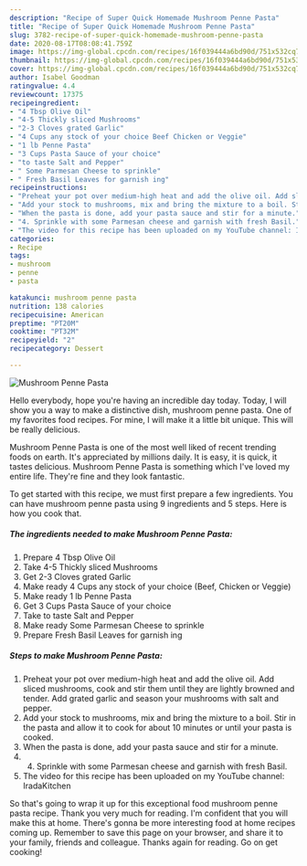 ```yaml
---
description: "Recipe of Super Quick Homemade Mushroom Penne Pasta"
title: "Recipe of Super Quick Homemade Mushroom Penne Pasta"
slug: 3782-recipe-of-super-quick-homemade-mushroom-penne-pasta
date: 2020-08-17T08:08:41.759Z
image: https://img-global.cpcdn.com/recipes/16f039444a6bd90d/751x532cq70/mushroom-penne-pasta-recipe-main-photo.jpg
thumbnail: https://img-global.cpcdn.com/recipes/16f039444a6bd90d/751x532cq70/mushroom-penne-pasta-recipe-main-photo.jpg
cover: https://img-global.cpcdn.com/recipes/16f039444a6bd90d/751x532cq70/mushroom-penne-pasta-recipe-main-photo.jpg
author: Isabel Goodman
ratingvalue: 4.4
reviewcount: 17375
recipeingredient:
- "4 Tbsp Olive Oil"
- "4-5 Thickly sliced Mushrooms"
- "2-3 Cloves grated Garlic"
- "4 Cups any stock of your choice Beef Chicken or Veggie"
- "1 lb Penne Pasta"
- "3 Cups Pasta Sauce of your choice"
- "to taste Salt and Pepper"
- " Some Parmesan Cheese to sprinkle"
- " Fresh Basil Leaves for garnish ing"
recipeinstructions:
- "Preheat your pot over medium-high heat and add the olive oil. Add sliced mushrooms, cook and stir them until they are lightly browned and tender. Add grated garlic and season your mushrooms with salt and pepper."
- "Add your stock to mushrooms, mix and bring the mixture to a boil. Stir in the pasta and allow it to cook for about 10 minutes or until your pasta is cooked."
- "When the pasta is done, add your pasta sauce and stir for a minute."
- "4. Sprinkle with some Parmesan cheese and garnish with fresh Basil."
- "The video for this recipe has been uploaded on my YouTube channel: IradaKitchen"
categories:
- Recipe
tags:
- mushroom
- penne
- pasta

katakunci: mushroom penne pasta 
nutrition: 138 calories
recipecuisine: American
preptime: "PT20M"
cooktime: "PT32M"
recipeyield: "2"
recipecategory: Dessert

---
```



![Mushroom Penne Pasta](https://img-global.cpcdn.com/recipes/16f039444a6bd90d/751x532cq70/mushroom-penne-pasta-recipe-main-photo.jpg)

Hello everybody, hope you're having an incredible day today. Today, I will show you a way to make a distinctive dish, mushroom penne pasta. One of my favorites food recipes. For mine, I will make it a little bit unique. This will be really delicious.

Mushroom Penne Pasta is one of the most well liked of recent trending foods on earth. It's appreciated by millions daily. It is easy, it is quick, it tastes delicious. Mushroom Penne Pasta is something which I've loved my entire life. They're fine and they look fantastic.




To get started with this recipe, we must first prepare a few ingredients. You can have mushroom penne pasta using 9 ingredients and 5 steps. Here is how you cook that.

<!--inarticleads1-->

##### The ingredients needed to make Mushroom Penne Pasta:

1. Prepare 4 Tbsp Olive Oil
1. Take 4-5 Thickly sliced Mushrooms
1. Get 2-3 Cloves grated Garlic
1. Make ready 4 Cups any stock of your choice (Beef, Chicken or Veggie)
1. Make ready 1 lb Penne Pasta
1. Get 3 Cups Pasta Sauce of your choice
1. Take to taste Salt and Pepper
1. Make ready  Some Parmesan Cheese to sprinkle
1. Prepare  Fresh Basil Leaves for garnish ing




<!--inarticleads2-->

##### Steps to make Mushroom Penne Pasta:

1. Preheat your pot over medium-high heat and add the olive oil. Add sliced mushrooms, cook and stir them until they are lightly browned and tender. Add grated garlic and season your mushrooms with salt and pepper.
1. Add your stock to mushrooms, mix and bring the mixture to a boil. Stir in the pasta and allow it to cook for about 10 minutes or until your pasta is cooked.
1. When the pasta is done, add your pasta sauce and stir for a minute.
1. 4. Sprinkle with some Parmesan cheese and garnish with fresh Basil.
1. The video for this recipe has been uploaded on my YouTube channel: IradaKitchen




So that's going to wrap it up for this exceptional food mushroom penne pasta recipe. Thank you very much for reading. I'm confident that you will make this at home. There's gonna be more interesting food at home recipes coming up. Remember to save this page on your browser, and share it to your family, friends and colleague. Thanks again for reading. Go on get cooking!
